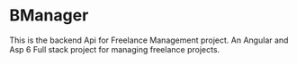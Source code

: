 # BManager
This is the backend Api for Freelance Management project. An Angular and Asp 6 Full stack project for managing freelance projects.
